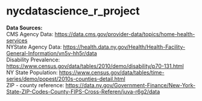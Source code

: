 # nycdatascience_r_project


**Data Sources:**<br>
CMS Agency Data: https://data.cms.gov/provider-data/topics/home-health-services<br>
NYState Agency Data: https://health.data.ny.gov/Health/Health-Facility-General-Information/vn5v-hh5r/data<br>
Disability Prevalence: https://www.census.gov/data/tables/2010/demo/disability/p70-131.html<br>
NY State Population: https://www.census.gov/data/tables/time-series/demo/popest/2010s-counties-detail.html<br>
ZIP - county reference: https://data.ny.gov/Government-Finance/New-York-State-ZIP-Codes-County-FIPS-Cross-Referen/juva-r6g2/data<br>
